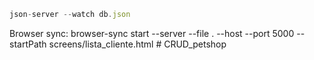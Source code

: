 ```js
json-server --watch db.json
```

Browser sync: browser-sync start --server --file . --host --port 5000 --startPath screens/lista_cliente.html
#   C R U D _ p e t s h o p  
 